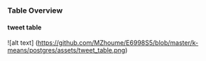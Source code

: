 ### Table Overview

#### tweet table
![alt text] (https://github.com/MZhoume/E6998S5/blob/master/k-means/postgres/assets/tweet_table.png)
